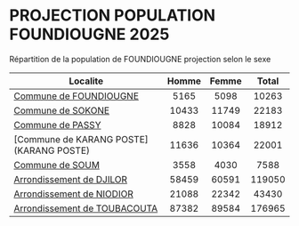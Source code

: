 # PROJECTION POPULATION FOUNDIOUGNE 2025
	
Répartition de la population de FOUNDIOUGNE projection selon le sexe
	
| Localite  | Homme | Femme | Total |
| --------- |:-----:|:-----:|:-----:|
| [Commune de FOUNDIOUGNE](FOUNDIOUGNE) | 5165 | 5098 | 10263 |
| [Commune de SOKONE](SOKONE) | 10433 | 11749 | 22183 |
| [Commune de PASSY](PASSY) | 8828 | 10084 | 18912 |
| [Commune de KARANG POSTE](KARANG POSTE) | 11636 | 10364 | 22001 |
| [Commune de SOUM](SOUM) | 3558 | 4030 | 7588 |
| [Arrondissement de DJILOR](DJILOR) | 58459 | 60591 | 119050 |
| [Arrondissement de NIODIOR](NIODIOR) | 21088 | 22342 | 43430 |
| [Arrondissement de TOUBACOUTA](TOUBACOUTA) | 87382 | 89584 | 176965 |
